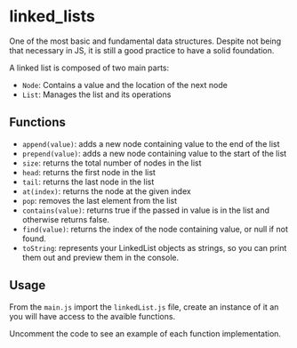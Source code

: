 # linked_lists
One of the most basic and fundamental data structures. Despite not being that necessary in JS, it is still a good practice to have a solid foundation. 

A linked list is composed of two main parts:
- `Node`: Contains a value and the location of the next node
- `List`: Manages the list and its operations

## Functions
- `append(value)`: adds a new node containing value to the end of the list
- `prepend(value)`: adds a new node containing value to the start of the list
- `size`: returns the total number of nodes in the list
- `head`: returns the first node in the list
- `tail`: returns the last node in the list
- `at(index)`: returns the node at the given index
- `pop`: removes the last element from the list
- `contains(value)`: returns true if the passed in value is in the list and otherwise returns false.
- `find(value)`: returns the index of the node containing value, or null if not found.
- `toString`: represents your LinkedList objects as strings, so you can print them out and preview them in the console.

## Usage
From the `main.js` import the `linkedList.js` file, create an instance of it an you will have access to the avaible functions.

Uncomment the code to see an example of each function implementation.